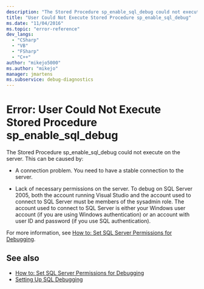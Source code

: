 ```yaml
---
description: "The Stored Procedure sp_enable_sql_debug could not execute on the server."
title: "User Could Not Execute Stored Procedure sp_enable_sql_debug"
ms.date: "11/04/2016"
ms.topic: "error-reference"
dev_langs:
  - "CSharp"
  - "VB"
  - "FSharp"
  - "C++"
author: "mikejo5000"
ms.author: "mikejo"
manager: jmartens
ms.subservice: debug-diagnostics
---
```

# Error: User Could Not Execute Stored Procedure sp_enable_sql_debug


The Stored Procedure sp_enable_sql_debug could not execute on the server. This can be caused by:

- A connection problem. You need to have a stable connection to the server.

- Lack of necessary permissions on the server. To debug on SQL Server 2005, both the account running Visual Studio and the account used to connect to SQL Server must be members of the sysadmin role. The account used to connect to SQL Server is either your Windows user account (if you are using Windows authentication) or an account with user ID and password (if you use SQL authentication).

For more information, see [How to: Set SQL Server Permissions for Debugging](/previous-versions/w1bhybwz(v=vs.100)).

## See also

- [How to: Set SQL Server Permissions for Debugging](/previous-versions/w1bhybwz(v=vs.100))
- [Setting Up SQL Debugging](/previous-versions/visualstudio/visual-studio-2010/s4sszxst\(v\=vs.100\))
